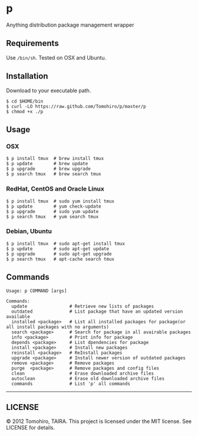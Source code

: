 p
================================================================================

Anything distribution package management wrapper


Requirements
--------------------------------------------------------------------------------

Use `/bin/sh`. Tested on OSX and Ubuntu.


Installation
--------------------------------------------------------------------------------

Download to your executable path.

    $ cd $HOME/bin
    $ curl -LO https://raw.github.com/Tomohiro/p/master/p
    $ chmod +x ./p


Usage
--------------------------------------------------------------------------------

### OSX

    $ p install tmux  # brew install tmux
    $ p update        # brew update
    $ p upgrade       # brew upgrade
    $ p search tmux   # brew search tmux


### RedHat, CentOS and Oracle Linux

    $ p install tmux  # sudo yum install tmux
    $ p update        # yum check-update
    $ p upgrade       # sudo yum update
    $ p search tmux   # yum search tmux

### Debian, Ubuntu

    $ p install tmux  # sudo apt-get install tmux
    $ p update        # sudo apt-get update
    $ p upgrade       # sudo apt-get upgrade
    $ p search tmux   # apt-cache search tmux


Commands
--------------------------------------------------------------------------------

    Usage: p COMMAND [args]

    Commands:
      update                # Retrieve new lists of packages
      outdated              # List package that have an updated version available
      installed <package>   # List all installed packages for package(or all install packages with no arguments)
      search <package>      # Search for package in all avairable packages
      info <package>        # Print info for package
      depends <package>     # List dpendencies for package
      install <package>     # Install new packages
      reinstall <package>   # ReInstall packages
      upgrade <package>     # Install newer version of outdated packages
      remove <package>      # Remove packages
      purge  <package>      # Remove packages and config files
      clean                 # Erase downloaded archive files
      autoclean             # Erase old downloaded archive files
      commands              # List 'p' all commands


---

LICENSE
--------------------------------------------------------------------------------

&copy; 2012 Tomohiro, TAIRA.
This project is licensed under the MIT license.
See LICENSE for details.

